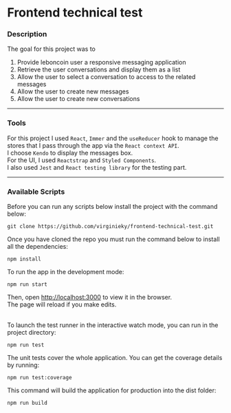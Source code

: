 # Frontend technical test

### Description

The goal for this project was to

1. Provide leboncoin user a responsive messaging application
2. Retrieve the user conversations and display them as a list
3. Allow the user to select a conversation to access to the related messages
4. Allow the user to create new messages
5. Allow the user to create new conversations

---

### Tools

For this project I used `React`, `Immer` and the `useReducer` hook to manage the stores that I pass through the app via the `React context API`.\
I choose `Kendo` to display the messages box.\
For the UI, I used `Reactstrap` and `Styled Components`.\
I also used `Jest` and `React testing library` for the testing part.

---

### Available Scripts

Before you can run any scripts below install the project with the command below:

```
git clone https://github.com/virginieky/frontend-technical-test.git
```

Once you have cloned the repo you must run the command below to install all the dependencies:

```
npm install
```

To run the app in the development mode:

```
npm run start
```

Then, open [http://localhost:3000](http://localhost:3000/) to view it in the browser.\
The page will reload if you make edits.
<br/><br/>

To launch the test runner in the interactive watch mode, you can run in the project directory:

```
npm run test
```

The unit tests cover the whole application. You can get the coverage details by running:

```
npm run test:coverage
```

This command will build the application for production into the dist folder:

```
npm run build
```

